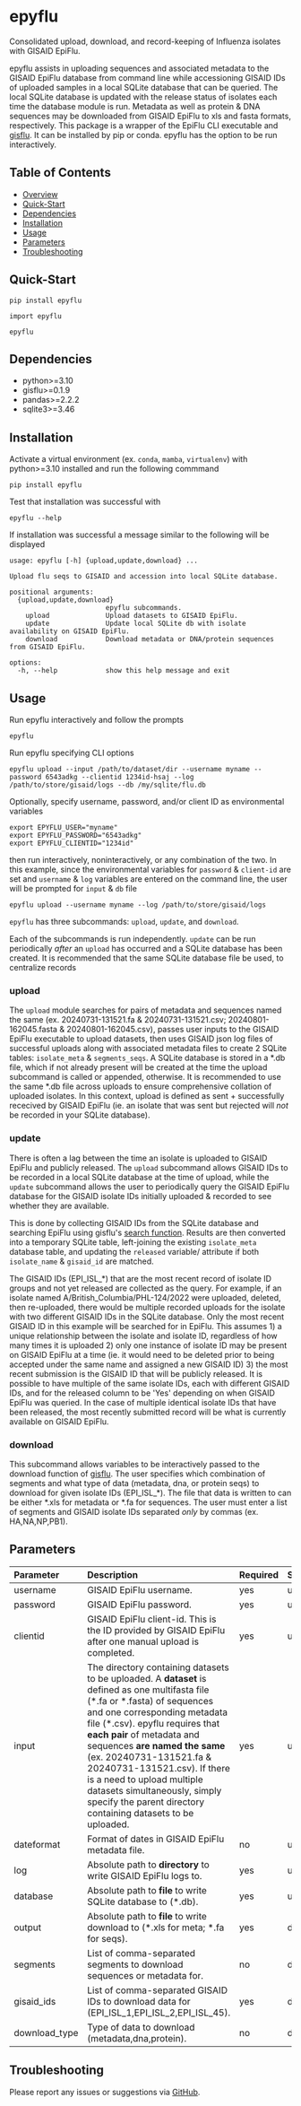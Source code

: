 # epyflu

Consolidated upload, download, and record-keeping of Influenza isolates with GISAID EpiFlu.

epyflu assists in uploading sequences and associated metadata to the GISAID EpiFlu database from command line while accessioning GISAID IDs of uploaded samples in a local SQLite database that can be queried. The local SQLite database is updated with the release status of isolates each time the database module is run. Metadata as well as protein & DNA sequences may be downloaded from GISAID EpiFlu to xls and fasta formats, respectively. This package is a wrapper of the EpiFlu CLI executable and [gisflu](https://github.com/william-swl/gisflu/tree/master). It can be installed by pip or conda. epyflu has the option to be run interactively.

## Table of Contents

- [Overview](#epyflu)
- [Quick-Start](#quick-start)
- [Dependencies](#dependencies)
- [Installation](#installation)
- [Usage](#usage)
- [Parameters](#parameters)
- [Troubleshooting](#troubleshooting)

## Quick-Start

```
pip install epyflu

import epyflu

epyflu 
```

## Dependencies

- python>=3.10
- gisflu>=0.1.9
- pandas>=2.2.2
- sqlite3>=3.46


## Installation

Activate a virtual environment (ex. `conda`, `mamba`, `virtualenv`) with python>=3.10 installed and run the following commmand
```
pip install epyflu
```

Test that installation was successful with
```
epyflu --help
```

If installation was successful a message similar to the following will be displayed
```
usage: epyflu [-h] {upload,update,download} ...

Upload flu seqs to GISAID and accession into local SQLite database.

positional arguments:
  {upload,update,download}
                        epyflu subcommands.
    upload              Upload datasets to GISAID EpiFlu.
    update              Update local SQLite db with isolate availability on GISAID EpiFlu.
    download            Download metadata or DNA/protein sequences from GISAID EpiFlu.

options:
  -h, --help            show this help message and exit
  ```

## Usage 

Run epyflu interactively and follow the prompts 
```
epyflu 
```

Run epyflu specifying CLI options 
```
epyflu upload --input /path/to/dataset/dir --username myname --password 6543adkg --clientid 1234id-hsaj --log /path/to/store/gisaid/logs --db /my/sqlite/flu.db
```

Optionally, specify username, password, and/or client ID as environmental variables
```
export EPYFLU_USER="myname"
export EPYFLU_PASSWORD="6543adkg"
export EPYFLU_CLIENTID="1234id"
```

then run interactively, noninteractively, or any combination of the two. In this example, since the environmental variables for `password` & `client-id` are set and `username` & `log` variables are entered on the command line, the user will be prompted for `input` & `db` file
```
epyflu upload --username myname --log /path/to/store/gisaid/logs
```

`epyflu` has three subcommands: `upload`, `update`, and `download`. 

Each of the subcommands is run independently. `update` can be run periodically *after* an `upload` has occurred and a SQLite database has been created. It is recommended that the same SQLite database file be used, to centralize records

### upload

The `upload` module searches for pairs of metadata and sequences named the same (ex. 20240731-131521.fa & 20240731-131521.csv; 20240801-162045.fasta & 20240801-162045.csv), passes user inputs to the GISAID EpiFlu executable to upload datasets, then uses GISAID json log files of successful uploads along with associated metadata files to create 2 SQLite tables: `isolate_meta` & `segments_seqs`. A SQLite database is stored in a \*.db file, which if not already present will be created at the time the upload subcommand is called or appended, otherwise. It is recommended to use the same \*.db file across uploads to ensure comprehensive collation of uploaded isolates. In this context, upload is defined as sent + successfully rececived by GISAID EpiFlu (ie. an isolate that was sent but rejected will *not* be recorded in your SQLite database). 

### update

There is often a lag between the time an isolate is uploaded to GISAID EpiFlu and publicly released. The `upload` subcommand allows GISAID IDs to be recorded in a local SQLite database at the time of upload, while the `update` subcommand allows the user to periodically query the GISAID EpiFlu database for the GISAID isolate IDs initially uploaded & recorded to see whether they are available.

This is done by collecting GISAID IDs from the SQLite database and searching EpiFlu using gisflu's [search function](https://github.com/william-swl/gisflu/blob/master/src/gisflu/browse.py). Results are then converted into a temporary SQLite table, left-joining the existing `isolate_meta` database table, and updating the `released` variable/ attribute if both `isolate_name` & `gisaid_id` are matched.

 The GISAID IDs (EPI_ISL_*) that are the most recent record of isolate ID groups and not yet released are collected as the query. For example, if an isolate named A/British_Columbia/PHL-124/2022 were uploaded, deleted, then re-uploaded, there would be multiple recorded uploads for the isolate with two different GISAID IDs in the SQLite database. Only the most recent GISAID ID in this example will be searched for in EpiFlu. This assumes 1\) a unique relationship between the isolate and isolate ID, regardless of how many times it is uploaded 2\) only one instance of isolate ID may be present on GISAID EpiFlu at a time (ie. it would need to be deleted prior to being accepted under the same name and assigned a new GISAID ID) 3\) the most recent submission is the GISAID ID that will be publicly released. It is possible to have multiple of the same isolate IDs, each with different GISAID IDs, and for the released column to be 'Yes' depending on when GISAID EpiFlu was queried. In the case of multiple identical isolate IDs that have been released, the most recently submitted record will be what is currently available on GISAID EpiFlu.  

### download

This subcommand allows variables to be interactively passed to the download function of [gisflu](https://github.com/william-swl/gisflu/tree/master). The user specifies which combination of segments and what type of data (metadata, dna, or protein seqs) to download for given isolate IDs (EPI_ISL_*). The file that data is written to can be either \*.xls for metadata or \*.fa for sequences. The user must enter a list of segments and GISAID isolate IDs separated *only* by commas (ex. HA,NA,NP,PB1).  

## Parameters

| Parameter | Description | Required | Subcommand |
| :--------------- | :--------------- | :--------------- | :--------------- |
| username    | GISAID EpiFlu username.| yes | upload,update,download |
| password    | GISAID EpiFlu password. | yes | upload,update,download |
| clientid    | GISAID EpiFlu client-id. This is the ID provided by GISAID EpiFlu after one manual upload is completed. | yes | upload |
| input    |The directory containing datasets to be uploaded. A **dataset** is defined as one multifasta file (\*.fa or \*.fasta) of sequences and one corresponding metadata file (\*.csv). epyflu requires that **each pair** of metadata and sequences **are named the same** (ex. 20240731-131521.fa & 20240731-131521.csv). If there is a need to upload multiple datasets simultaneously, simply specify the parent directory containing datasets to be uploaded. | yes | upload |
| dateformat    | Format of dates in GISAID EpiFlu metadata file. | no | upload |
| log    | Absolute path to **directory** to write GISAID EpiFlu logs to. | yes | upload |
| database    | Absolute path to **file** to write SQLite database to (\*.db). | yes | update |
| output    | Absolute path to **file** to write download to (*.xls for meta; *.fa for seqs). | yes | download |
| segments    | List of comma-separated segments to download sequences or metadata for. | no | download |
| gisaid_ids    | List of comma-separated GISAID IDs to download data for (EPI_ISL_1,EPI_ISL_2,EPI_ISL_45). | yes | download |
| download_type    | Type of data to download (metadata,dna,protein). | no | download |

## Troubleshooting

Please report any issues or suggestions via [GitHub](https://github.com/j3551ca/epyflu/issues).
